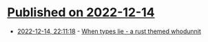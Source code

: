 # [Published on 2022-12-14](index.md)

* [2022-12-14, 22:11:18](https://lobste.rs/s/hvg3tc/when_types_lie_rust_themed_whodunnit) - [When types lie - a rust themed whodunnit](https://www.craft.do/s/Sn32pevFn2XYHO)
